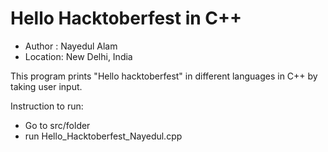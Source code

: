 # Hello Hacktoberfest in C++

-   Author : Nayedul Alam
-   Location: New Delhi, India

This program prints "Hello hacktoberfest" in different languages in C++ by taking user input.

Instruction to run:

-   Go to src/folder
-   run Hello_Hacktoberfest_Nayedul.cpp